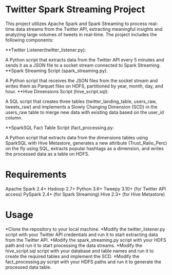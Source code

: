 # Twitter Spark Streaming Project



This project utilizes Apache Spark and Spark Streaming to process real-time data streams from the Twitter API, extracting meaningful insights and analyzing large volumes of tweets in real-time. The project includes the following components:

**Twitter Listener(twitter_listener.py):

A Python script that extracts data from the Twitter API every 5 minutes and sends it as a JSON file to a socket stream connected to Spark Streaming.
**Spark Streaming Script (spark_streaming.py):

A Python script that receives the JSON files from the socket stream and writes them as Parquet files on HDFS, partitioned by year, month, day, and hour.
**Hive Dimensions Script (hive_script.sql):

A SQL script that creates three tables (twitter_landing_table, users_raw, tweets_raw) and implements a Slowly Changing Dimension (SCD) in the users_raw table to merge new data with existing data based on the user_id column.

**SparkSQL Fact Table Script (fact_processing.py:

A Python script that extracts data from the dimensions tables using SparkSQL with Hive Metastore, generates a new attribute (Trust_Ratio_Perc) on the fly using SQL, extracts popular hashtags as a dimension, and writes the processed data as a table on HDFS.

# Requirements
Apache Spark 2.4+
Hadoop 2.7+
Python 3.6+
Tweepy 3.10+ (for Twitter API access)
PySpark 2.4+ (for Spark Streaming)
Hive 2.3+ (for Hive Metastore)

# Usage

*Clone the repository to your local machine.
*Modify the twitter_listener.py script with your Twitter API credentials and run it to start extracting data from the Twitter API.
*Modify the spark_streaming.py script with your HDFS path and run it to start processing the data streams.
*Modify the hive_script.sql script with your database and table names and run it to create the required tables and implement the SCD.
*Modify the fact_processing.py script with your HDFS paths and run it to generate the processed data table.

